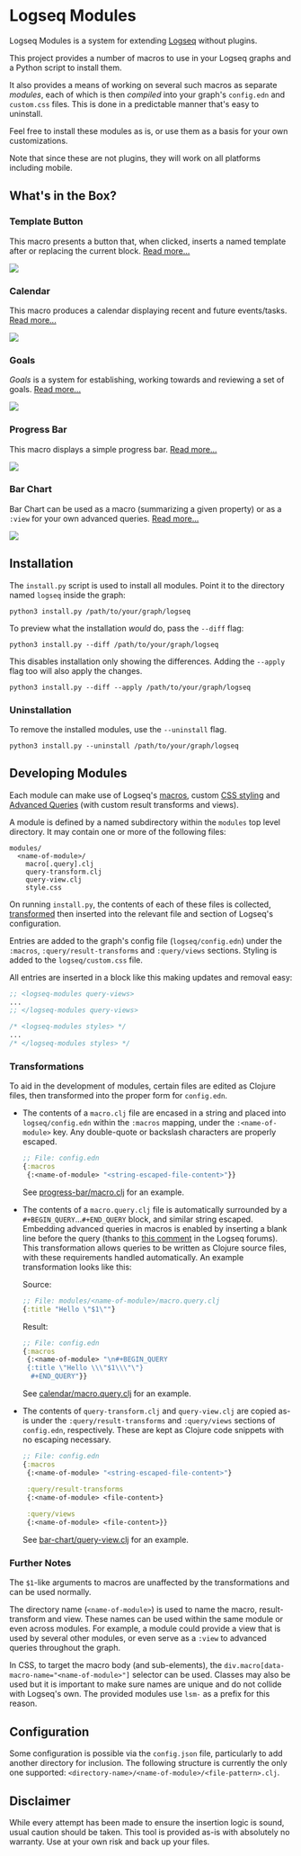 # Logseq Modules

Logseq Modules is a system for extending  [Logseq](https://logseq.com) without plugins.

This project provides a number of macros to use in your Logseq graphs and a Python script to install them.

It also provides a means of working on several such macros as separate _modules_, each of which is then _compiled_ into your graph's `config.edn` and `custom.css` files. This is done in a predictable manner that's easy to uninstall.

Feel free to install these modules as is, or use them as a basis for your own customizations.

Note that since these are not plugins, they will work on all platforms including mobile.

## What's in the Box?

### Template Button

This macro presents a button that, when clicked, inserts a named template after or replacing the current block.
[Read more...](./modules/template-button/README.md)

![](./modules/template-button/preview.png)

### Calendar

This macro produces a calendar displaying recent and future events/tasks.
[Read more...](./modules/calendar/README.md)

![](./modules/calendar/preview.png)

### Goals

_Goals_ is a system for establishing, working towards and reviewing a set of goals.
[Read more...](./modules/goals/README.md)

![](./modules/goals/preview.png)

### Progress Bar

This macro displays a simple progress bar.
[Read more...](./modules/progress-bar/README.md)

![](./modules/progress-bar/preview.png)

### Bar Chart

Bar Chart can be used as a macro (summarizing a given property) or as a `:view` for your own advanced queries.
[Read more...](./modules/bar-chart/README.md)

![](./modules/bar-chart/preview.png)

## Installation

The `install.py` script is used to install all modules. Point it to the directory named `logseq` inside the graph:
```
python3 install.py /path/to/your/graph/logseq
```
To preview what the installation _would_ do, pass the `--diff` flag:
```
python3 install.py --diff /path/to/your/graph/logseq
```
This disables installation only showing the differences. Adding the `--apply` flag too will also apply the changes.
```
python3 install.py --diff --apply /path/to/your/graph/logseq
```

### Uninstallation

To remove the installed modules, use the `--uninstall` flag.
```
python3 install.py --uninstall /path/to/your/graph/logseq
```

## Developing Modules

Each module can make use of Logseq's [macros](https://docs.logseq.com/#/page/macros), custom [CSS styling](https://docs.logseq.com/#/page/custom.css) and [Advanced Queries](https://docs.logseq.com/#/page/advanced%20queries) (with custom result transforms and views).

A module is defined by a named subdirectory within the `modules` top level directory. It may contain one or more of the following files:
```
modules/
  <name-of-module>/
    macro[.query].clj
    query-transform.clj
    query-view.clj
    style.css
```
On running `install.py`, the contents of each of these files is collected, [transformed](#transformations) then inserted into the relevant file and section of Logseq's configuration.

Entries are added to the graph's config file (`logseq/config.edn`) under the `:macros`, `:query/result-transforms` and `:query/views` sections. Styling is added to the `logseq/custom.css` file.

All entries are inserted in a block like this making updates and removal easy:
```clojure
;; <logseq-modules query-views>
...
;; </logseq-modules query-views>
```
```css
/* <logseq-modules styles> */
...
/* </logseq-modules styles> */
```

### Transformations

To aid in the development of modules, certain files are edited as Clojure files, then transformed into the proper form for `config.edn`.

- The contents of a `macro.clj` file are encased in a string and placed into `logseq/config.edn` within the `:macros` mapping, under the `:<name-of-module>` key. Any double-quote or backslash characters are properly escaped.
  ```clojure
  ;; File: config.edn
  {:macros
   {:<name-of-module> "<string-escaped-file-content>"}}
  ```
  See [progress-bar/macro.clj](./modules/progress-bar/macro.clj) for an example.

- The contents of a `macro.query.clj` file is automatically surrounded by a `#+BEGIN_QUERY`...`#+END_QUERY` block, and similar string escaped. Embedding advanced queries in macros is enabled by inserting a blank line before the query (thanks to [this comment](https://discuss.logseq.com/t/is-it-possible-with-macros-to-run-a-db-query-for-a-block-id-an-build-the-embed-block-id-inside-a-page/20952/16?u=iant) in the Logseq forums). This transformation allows queries to be written as Clojure source files, with these requirements handled automatically. An example transformation looks like this:
  
  Source:
  ```clojure
  ;; File: modules/<name-of-module>/macro.query.clj
  {:title "Hello \"$1\""}
  ```

  Result:
  ```clojure
  ;; File: config.edn
  {:macros
   {:<name-of-module> "\n#+BEGIN_QUERY
   {:title \"Hello \\\"$1\\\"\"}
    #+END_QUERY"}}
  ```
  See [calendar/macro.query.clj](./modules/calendar/macro.query.clj) for an example.

- The contents of `query-transform.clj` and `query-view.clj` are copied as-is under the `:query/result-transforms` and `:query/views` sections of `config.edn`, respectively. These are kept as Clojure code snippets with no escaping necessary.
  
  ```clojure
  ;; File: config.edn
  {:macros
   {:<name-of-module> "<string-escaped-file-content>"}

   :query/result-transforms
   {:<name-of-module> <file-content>}
   
   :query/views
   {:<name-of-module> <file-content>}}
  ```
  See [bar-chart/query-view.clj](./modules/bar-chart/query-view.clj) for an example.

### Further Notes

The `$1`-like arguments to macros are unaffected by the transformations and can be used normally.

The directory name (`<name-of-module>`) is used to name the macro, result-transform and view. These names can be used within the same module or even across modules. For example, a module could provide a view that is used by several other modules, or even serve as a `:view` to advanced queries throughout the graph.

In CSS, to target the macro body (and sub-elements), the `div.macro[data-macro-name="<name-of-module>"]` selector can be used. Classes may also be used but it is important to make sure names are unique and do not collide with Logseq's own. The provided modules use `lsm-` as a prefix for this reason.

## Configuration

Some configuration is possible via the `config.json` file, particularly to add another directory for inclusion. The following structure is currently the only one supported: `<directory-name>/<name-of-module>/<file-pattern>.clj`.

## Disclaimer

While every attempt has been made to ensure the insertion logic is sound, usual caution should be taken. This tool is provided as-is with absolutely no warranty. Use at your own risk and back up your files.
